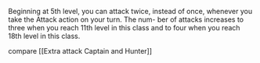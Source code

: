 Beginning at 5th level, you can attack twice, instead of once, whenever you take the Attack action on your turn. The num- ber of attacks increases to three when you reach 11th level in this class and to four when you reach 18th level in this class.

compare [[Extra attack Captain and Hunter]]